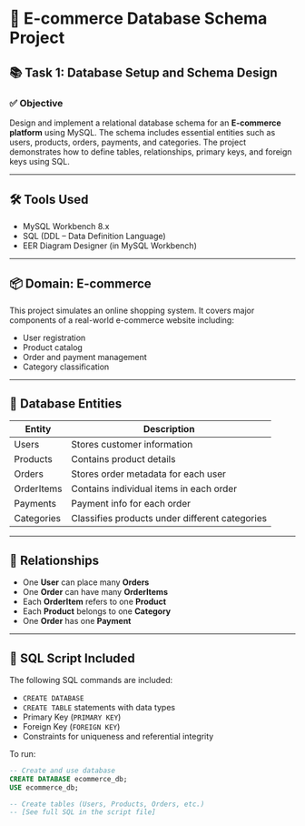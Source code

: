# 🛒 E-commerce Database Schema Project

## 📚 Task 1: Database Setup and Schema Design

### ✅ Objective
Design and implement a relational database schema for an **E-commerce platform** using MySQL. The schema includes essential entities such as users, products, orders, payments, and categories. The project demonstrates how to define tables, relationships, primary keys, and foreign keys using SQL.

---

## 🛠️ Tools Used
- MySQL Workbench 8.x
- SQL (DDL – Data Definition Language)
- EER Diagram Designer (in MySQL Workbench)

---

## 📦 Domain: E-commerce

This project simulates an online shopping system. It covers major components of a real-world e-commerce website including:
- User registration
- Product catalog
- Order and payment management
- Category classification

---

## 🧱 Database Entities

| Entity        | Description                                      |
|---------------|--------------------------------------------------|
| Users         | Stores customer information                      |
| Products      | Contains product details                         |
| Orders        | Stores order metadata for each user              |
| OrderItems    | Contains individual items in each order          |
| Payments      | Payment info for each order                      |
| Categories    | Classifies products under different categories   |

---

## 🧬 Relationships

- One **User** can place many **Orders**
- One **Order** can have many **OrderItems**
- Each **OrderItem** refers to one **Product**
- Each **Product** belongs to one **Category**
- One **Order** has one **Payment**

---

## 📝 SQL Script Included

The following SQL commands are included:
- `CREATE DATABASE`
- `CREATE TABLE` statements with data types
- Primary Key (`PRIMARY KEY`)
- Foreign Key (`FOREIGN KEY`)
- Constraints for uniqueness and referential integrity

To run:
```sql
-- Create and use database
CREATE DATABASE ecommerce_db;
USE ecommerce_db;

-- Create tables (Users, Products, Orders, etc.)
-- [See full SQL in the script file]

